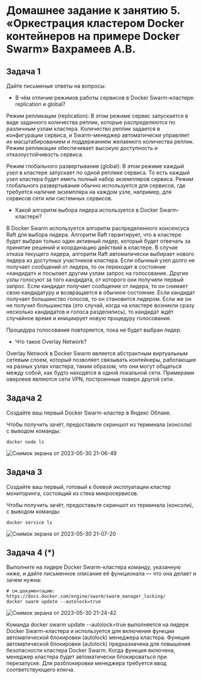 # Домашнее задание к занятию 5. «Оркестрация кластером Docker контейнеров на примере Docker Swarm» Вахрамеев А.В.


## Задача 1

Дайте письменые ответы на вопросы:

- В чём отличие режимов работы сервисов в Docker Swarm-кластере: replication и global?

Режим репликации (replication): В этом режиме сервис запускается в виде заданного количества реплик, которые распределяются по различным узлам кластера. Количество реплик задается в конфигурации сервиса, и Swarm-менеджер автоматически управляет их масштабированием и поддержанием желаемого количества реплик. Режим репликации обеспечивает высокую доступность и отказоустойчивость сервиса.

Режим глобального развертывания (global): В этом режиме каждый узел в кластере запускает по одной реплике сервиса. То есть каждый узел кластера будет иметь полный набор экземпляров сервиса. Режим глобального развертывания обычно используется для сервисов, где требуется наличие экземпляра на каждом узле, например, для сервисов сети или системных сервисов.

- Какой алгоритм выбора лидера используется в Docker Swarm-кластере?

В Docker Swarm используется алгоритм распределенного консенсуса Raft для выбора лидера. Алгоритм Raft гарантирует, что в кластере будет выбран только один активный лидер, который будет отвечать за принятие решений и координацию действий в кластере. В случае отказа текущего лидера, алгоритм Raft автоматически выбирает нового лидера из доступных участников кластера.
Если обычный узел долго не получает сообщений от лидера, то он переходит в состояние «кандидат» и посылает другим узлам запрос на голосование. Другие узлы голосуют за того кандидата, от которого они получили первый запрос. Если кандидат получает сообщение от лидера, то он снимает свою кандидатуру и возвращается в обычное состояние. Если кандидат получает большинство голосов, то он становится лидером. Если же он не получил большинства (это случай, когда на кластере возникли сразу несколько кандидатов и голоса разделились), то кандидат ждёт случайное время и инициирует новую процедуру голосования.

Процедура голосования повторяется, пока не будет выбран лидер.

- Что такое Overlay Network?

Overlay Network в Docker Swarm является абстрактным виртуальным сетевым слоем, который позволяет связывать контейнеры, работающие на разных узлах кластера, таким образом, что они могут общаться между собой, как будто находятся в одной локальной сети. Примерами оверлеев являются сети VPN, построенные поверх другой сети. 


## Задача 2

Создайте ваш первый Docker Swarm-кластер в Яндекс Облаке.

Чтобы получить зачёт, предоставьте скриншот из терминала (консоли) с выводом команды:
```
docker node ls
```

![Снимок экрана от 2023-05-30 21-06-49](https://github.com/alexnet123/homeworks/assets/75438030/c1bf4a26-9ab3-4541-81bb-d1feac6c1900)


## Задача 3

Создайте ваш первый, готовый к боевой эксплуатации кластер мониторинга, состоящий из стека микросервисов.

Чтобы получить зачёт, предоставьте скриншот из терминала (консоли), с выводом команды:
```
docker service ls
```

![Снимок экрана от 2023-05-30 21-07-20](https://github.com/alexnet123/homeworks/assets/75438030/f8285302-5c65-4ff5-a01d-187607c664c0)


## Задача 4 (*)

Выполните на лидере Docker Swarm-кластера команду, указанную ниже, и дайте письменное описание её функционала — что она делает и зачем нужна:
```
# см.документацию: https://docs.docker.com/engine/swarm/swarm_manager_locking/
docker swarm update --autolock=true
```

![Снимок экрана от 2023-05-30 21-24-42](https://github.com/alexnet123/homeworks/assets/75438030/537f17c2-ea45-4065-947b-e34f235a7cda)

Команда docker swarm update --autolock=true выполняется на лидере Docker Swarm-кластера и используется для включения функции автоматической блокировки (autolock) менеджера кластера.
Функция автоматической блокировки (autolock) предназначена для повышения безопасности кластера Docker Swarm. Когда функция включена, менеджер кластера будет автоматически блокироваться при перезапуске. Для разблокировки менеджера требуется ввод соответствующего ключа.
